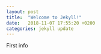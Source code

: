 ```yaml
---
layout: post
title:  "Welcome to Jekyll!"
date:   2018-11-07 17:55:20 +0200
categories: jekyll update
---
```

First info
